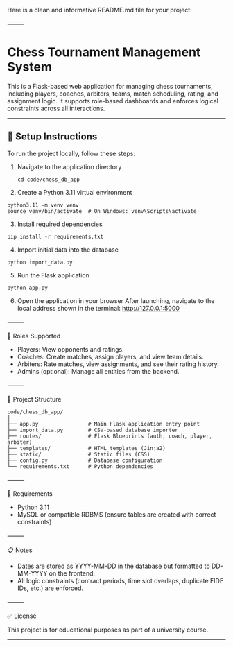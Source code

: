 Here is a clean and informative README.md file for your project:

⸻


# Chess Tournament Management System

This is a Flask-based web application for managing chess tournaments, including players, coaches, arbiters, teams, match scheduling, rating, and assignment logic. It supports role-based dashboards and enforces logical constraints across all interactions.

---

## 🔧 Setup Instructions

To run the project locally, follow these steps:

1. Navigate to the application directory
   ```
   cd code/chess_db_app
   ```

2.	Create a Python 3.11 virtual environment
   ```
   python3.11 -m venv venv
   source venv/bin/activate  # On Windows: venv\Scripts\activate
   ```

3.	Install required dependencies
   ```
   pip install -r requirements.txt
   ```

4.	Import initial data into the database
   ```
   python import_data.py
   ```

5.	Run the Flask application
   ```
   python app.py
   ```

6.	Open the application in your browser
After launching, navigate to the local address shown in the terminal:
http://127.0.0.1:5000

⸻

👤 Roles Supported
-	Players: View opponents and ratings.
-	Coaches: Create matches, assign players, and view team details.
-	Arbiters: Rate matches, view assignments, and see their rating history.
-	Admins (optional): Manage all entities from the backend.

⸻

📂 Project Structure

```text
code/chess_db_app/
│
├── app.py                # Main Flask application entry point
├── import_data.py        # CSV-based database importer
├── routes/               # Flask Blueprints (auth, coach, player, arbiter)
├── templates/            # HTML templates (Jinja2)
├── static/               # Static files (CSS)
├── config.py             # Database configuration
└── requirements.txt      # Python dependencies
```
⸻

🧪 Requirements
-	Python 3.11
-	MySQL or compatible RDBMS (ensure tables are created with correct constraints)

⸻

📋 Notes
- Dates are stored as YYYY-MM-DD in the database but formatted to DD-MM-YYYY on the frontend.
-	All logic constraints (contract periods, time slot overlaps, duplicate FIDE IDs, etc.) are enforced.

⸻

✅ License

This project is for educational purposes as part of a university course.

---